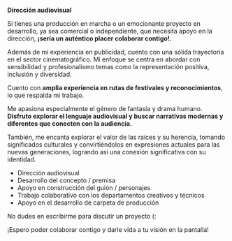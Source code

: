 **Dirección audiovisual** 

Si tienes una producción en marcha o un emocionante proyecto en desarrollo, ya sea comercial o independiente, que necesita apoyo en la dirección, **¡sería un auténtico placer colaborar contigo!.**


Además de mi experiencia en publicidad, cuento con una sólida trayectoria en el sector cinematográfico. Mi enfoque se centra en abordar con sensibilidad y profesionalismo temas como la representación positiva, inclusión y diversidad. 


Cuento con **amplia experiencia en rutas de festivales y reconocimientos**, lo que respalda mi trabajo.


Me apasiona especialmente el género de fantasía y drama humano. **Disfruto explorar el lenguaje audiovisual y buscar narrativas modernas y diferentes que conecten con la audiencia.**

También, me encanta explorar el valor de las raíces y su herencia, tomando significados culturales y convirtiéndolos en expresiones actuales para las nuevas generaciones, logrando así una conexión significativa con su identidad.


- Dirección audiovisual
- Desarrollo del concepto / premisa
- Apoyo en construcción del guión / personajes
- Trabajo colaborativo con los departamentos creativos y técnicos
- Apoyo en el desarrollo de carpeta de producción


No dudes en escribirme para discutir un proyecto (: 

¡Espero poder colaborar contigo y darle vida a tu visión en la pantalla!
